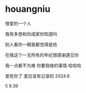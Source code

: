 # houangniu
很爱的一个人

 我有多想和你成家你知道吗 

别人看你一眼我都觉得是抢

在我这个一无所有的年纪很感谢遇见你 

我一点都不为难 你要我做的事情 哈哈哈 

爱死你了 爱应该有记录的 2024.8

5 9.39
